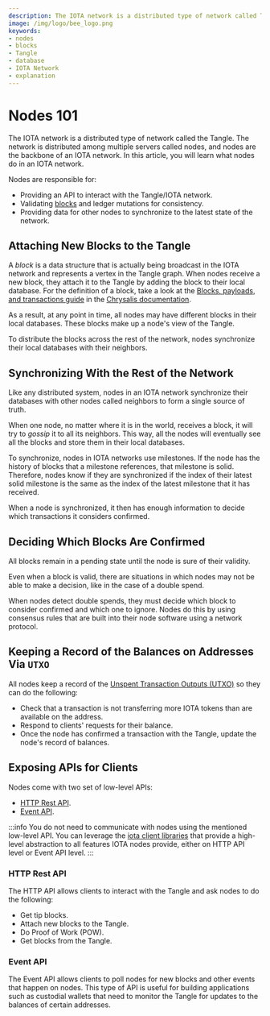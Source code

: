 ```yaml
---
description: The IOTA network is a distributed type of network called Tangle. The network is distributed among plenty of servers called nodes which are the backbone of the IOTA network. 
image: /img/logo/bee_logo.png
keywords:
- nodes
- blocks
- Tangle
- database
- IOTA Network
- explanation
---
```

# Nodes 101

The IOTA network is a distributed type of network called the Tangle. The network is distributed among multiple servers
called nodes, and nodes are the backbone of an IOTA network. In this article, you will learn what nodes do in an IOTA network.

Nodes are responsible for:

- Providing an API to interact with the Tangle/IOTA network.
- Validating [blocks](https://chrysalis.docs.iota.org/guides/dev_guide#blocks-payloads-and-transactions) and ledger mutations for consistency.
- Providing data for other nodes to synchronize to the latest state of the network.

## Attaching New Blocks to the Tangle

A _block_ is a data structure that is actually being broadcast in the IOTA network and represents a vertex in the
Tangle graph. When nodes receive a new block, they attach it to the Tangle by adding the block to their local database. For the definition of a block, take a look at the [Blocks, payloads, and transactions guide](https://wiki.iota.org/chrysalis-docs/guides/developer#blocks-payloads-and-transactions) in the [Chrysalis documentation](https://wiki.iota.org/chrysalis-docs/welcome).

As a result, at any point in time, all nodes may have different blocks in their local databases. These blocks make up a node's view of the Tangle.

To distribute the blocks across the rest of the network, nodes synchronize their local databases with their neighbors.

## Synchronizing With the Rest of the Network

Like any distributed system, nodes in an IOTA network synchronize their databases with other nodes called neighbors to form a single source of truth.

When one node, no matter where it is in the world, receives a block, it will try to _gossip_ it to all its neighbors. This way, all the nodes will eventually see all the blocks and store them in their local databases.

To synchronize, nodes in IOTA networks use milestones. If the node has the history of blocks that a milestone references, that milestone is solid. Therefore, nodes know if they are synchronized if the index of their latest solid milestone is the same as the index of the latest milestone that it has received.

When a node is synchronized, it then has enough information to decide which transactions it considers confirmed.

## Deciding Which Blocks Are Confirmed

All blocks remain in a pending state until the node is sure of their validity. 

Even when a block is valid, there are situations in which nodes may not be able to make a decision, like in the case of a double spend.

When nodes detect double spends, they must decide which block to consider confirmed and which one to ignore. Nodes do this by using consensus rules that are built into their node software using a network protocol.

## Keeping a Record of the Balances on Addresses Via `UTXO`

All nodes keep a record of the [Unspent Transaction Outputs (UTXO)](https://wiki.iota.org/chrysalis-docs/guides/developer#unspent-transaction-output-utxo) so they can do the following:

* Check that a transaction is not transferring more IOTA tokens than are available on the address.
* Respond to clients' requests for their balance.
* Once the node has confirmed a transaction with the Tangle, update the node's record of balances. 

## Exposing APIs for Clients

Nodes come with two set of low-level APIs:

* [HTTP Rest API](#http-rest-api).
* [Event API](#event-api).

:::info
You do not need to communicate with nodes using the mentioned low-level API. You can leverage the [iota client libraries](https://wiki.iota.org/chrysalis-docs/libraries/overview) that provide a high-level abstraction to all features IOTA nodes provide, either on HTTP API level or Event API level.
:::

### HTTP Rest API

The HTTP API allows clients to interact with the Tangle and ask nodes to do the following:

* Get tip blocks.
* Attach new blocks to the Tangle.
* Do Proof of Work (POW).
* Get blocks from the Tangle.

### Event API

The Event API allows clients to poll nodes for new blocks and other events that happen on nodes. This type of API is useful for building applications such as custodial wallets that need to monitor the Tangle for updates to the balances of certain addresses.
